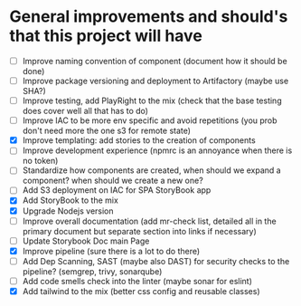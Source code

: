 # General improvements and should's that this project will have

- [ ] Improve naming convention of component (document how it should be done)
- [ ] Improve package versioning and deployment to Artifactory (maybe use SHA?)
- [ ] Improve testing, add PlayRight to the mix (check that the base testing does cover well all that has to do)
- [ ] Improve IAC to be more env specific and avoid repetitions (you prob don't need more the one s3 for remote state)
- [x] Improve templating: add stories to the creation of components
- [ ] Improve development experience (npmrc is an annoyance when there is no token)
- [ ] Standardize how components are created, when should we expand a component? when should we create a new one?
- [ ] Add S3 deployment on IAC for SPA StoryBook app
- [x] Add StoryBook to the mix
- [x] Upgrade Nodejs version
- [ ] Improve overall documentation (add mr-check list, detailed all in the primary document but separate section into links if necessary)
- [ ] Update Storybook Doc main Page
- [x] Improve pipeline (sure there is a lot to do there)
- [ ] Add Dep Scanning, SAST (maybe also DAST) for security checks to the pipeline? (semgrep, trivy, sonarqube)
- [ ] Add code smells check into the linter (maybe sonar for eslint)
- [x] Add tailwind to the mix (better css config and reusable classes)
